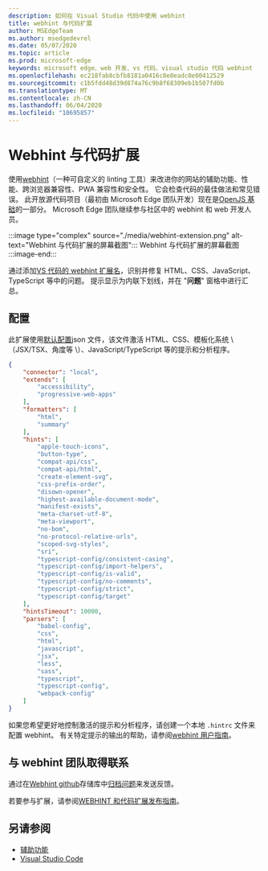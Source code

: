 ```yaml
---
description: 如何在 Visual Studio 代码中使用 webhint
title: webhint 与代码扩展
author: MSEdgeTeam
ms.author: msedgedevrel
ms.date: 05/07/2020
ms.topic: article
ms.prod: microsoft-edge
keywords: microsoft edge、web 开发、vs 代码、visual studio 代码 webhint
ms.openlocfilehash: ec218fab8cbfb8181a0416c8e0eadc0e00412529
ms.sourcegitcommit: c1b5fdd48d39d874a76c9b8f68309eb1b507fd0b
ms.translationtype: MT
ms.contentlocale: zh-CN
ms.lasthandoff: 06/04/2020
ms.locfileid: "10695857"
---
```

# Webhint 与代码扩展  

使用[webhint][WebhintMain]（一种可自定义的 linting 工具）来改进你的网站的辅助功能、性能、跨浏览器兼容性、PWA 兼容性和安全性。  它会检查代码的最佳做法和常见错误。 此开放源代码项目（最初由 Microsoft Edge 团队开发）现在是[OpenJS 基础][OpenjsFoundation]的一部分。  Microsoft Edge 团队继续参与社区中的 webhint 和 web 开发人员。  

:::image type="complex" source="./media/webhint-extension.png" alt-text="Webhint 与代码扩展的屏幕截图":::
   Webhint 与代码扩展的屏幕截图  
:::image-end:::

<!--![Screenshot of webhint VS Code extension][ImageWebhintExtension]  -->  

通过添加[VS 代码的 webhint 扩展名][VisualstudioMarketplaceWebhint]，识别并修复 HTML、CSS、JavaScript、TypeScript 等中的问题。  提示显示为内联下划线，并在 "**问题**" 窗格中进行汇总。  

## 配置  

此扩展使用[默认配置][GithubWebhintioIndexjson]json 文件，该文件激活 HTML、CSS、模板化系统 \ （JSX/TSX、角度等 \）、JavaScript/TypeScript 等的提示和分析程序。  

```json
{
    "connector": "local",
    "extends": [
        "accessibility",
        "progressive-web-apps"
    ],
    "formatters": [
        "html",
        "summary"
    ],
    "hints": [
        "apple-touch-icons",
        "button-type",
        "compat-api/css",
        "compat-api/html",
        "create-element-svg",
        "css-prefix-order",
        "disown-opener",
        "highest-available-document-mode",
        "manifest-exists",
        "meta-charset-utf-8",
        "meta-viewport",
        "no-bom",
        "no-protocol-relative-urls",
        "scoped-svg-styles",
        "sri",
        "typescript-config/consistent-casing",
        "typescript-config/import-helpers",
        "typescript-config/is-valid",
        "typescript-config/no-comments",
        "typescript-config/strict",
        "typescript-config/target"
    ],
    "hintsTimeout": 10000,
    "parsers": [
        "babel-config",
        "css",
        "html",
        "javascript",
        "jsx",
        "less",
        "sass",
        "typescript",
        "typescript-config",
        "webpack-config"
    ]
}
```  

如果您希望更好地控制激活的提示和分析程序，请创建一个本地 `.hintrc` 文件来配置 webhint。  有关特定提示的输出的帮助，请参阅[webhint 用户指南][WebhintDocsUserguideConfiguringSummary]。  

## 与 webhint 团队取得联系  

通过在[Webhint github][GithubWebhintio]存储库中[归档问题][GithubWebhintioIssuesNew]来发送反馈。  

若要参与扩展，请参阅[WEBHINT 和代码扩展发布指南][GithubWebhintioExtensionVscodeContributing]。  

## 另请参阅  

*   [辅助功能][AccessibilityIndex]  
*   [Visual Studio Code][VisualstudiocodeIndex]  

<!-- image links -->  

<!--[ImageWebhintExtension]: ./media/webhint-extension.png "Screenshot of webhint VS Code extension"  -->  

<!--links -->  

[AccessibilityIndex]: /microsoft-edge/accessibility "辅助功能 |Microsoft 文档"  

[VisualstudiocodeIndex]: /microsoft-edge/visual-studio-code/index "Visual Studio 代码 |Microsoft 文档"  

[GithubWebhintio]: https://github.com/webhintio/hint "webhint |GitHub"  
[GithubWebhintioExtensionVscodeContributing]: https://github.com/webhintio/hint/blob/master/packages/extension-vscode/CONTRIBUTING.md "Webhint |GitHub"  
[GithubWebhintioIndexjson]: https://github.com/webhintio/hint/blob/master/packages/configuration-development/index.json "index-webhintio/提示 |GitHub"
[GithubWebhintioIssuesNew]: https://github.com/webhintio/hint/issues/new "新问题-webhintio/提示 |GitHub"  

[VisualstudioMarketplaceWebhint]: https://marketplace.visualstudio.com/items?itemName=webhint.vscode-webhint "webhint |Visual Studio Marketplace"  

[OpenjsFoundation]:  https://openjsf.org "OpenJS Foundation"  

[WebhintDocsUserguideConfiguringSummary]: https://webhint.io/docs/user-guide/configuring-webhint/summary "配置 Webhint |webhint 文档"  
[WebhintMain]:  https://webhint.io "webhint"  
